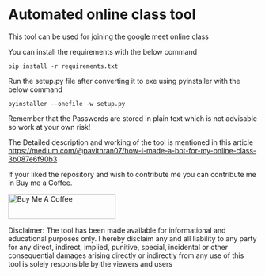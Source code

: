 # Automated online class tool
This tool can be used for joining the google meet online class

You can install the requirements with the below command

```
pip install -r requirements.txt
```

Run the setup.py file after converting it to exe using pyinstaller with the below command

```
pyinstaller --onefile -w setup.py
```

Remember that the Passwords are stored in plain text which is not advisable so work at your own risk!

The Detailed description and working of the tool is mentioned in this article
https://medium.com/@pavithran07/how-i-made-a-bot-for-my-online-class-3b087e6f90b3

If your liked the repository and wish to contribute me you can contribute me in Buy me a Coffee.


<a href="https://www.buymeacoffee.com/pavithran" target="_blank"><img src="https://cdn.buymeacoffee.com/buttons/default-violet.png" alt="Buy Me A Coffee" style="height: 51px !important;width: 217px !important;" ></a>

Disclaimer: The tool has been made available for informational and educational purposes only. I hereby disclaim any and all liability to any party for any direct, indirect, implied, punitive, special, incidental or other consequential damages arising directly or indirectly from any use of this tool is solely responsible by the viewers and users
